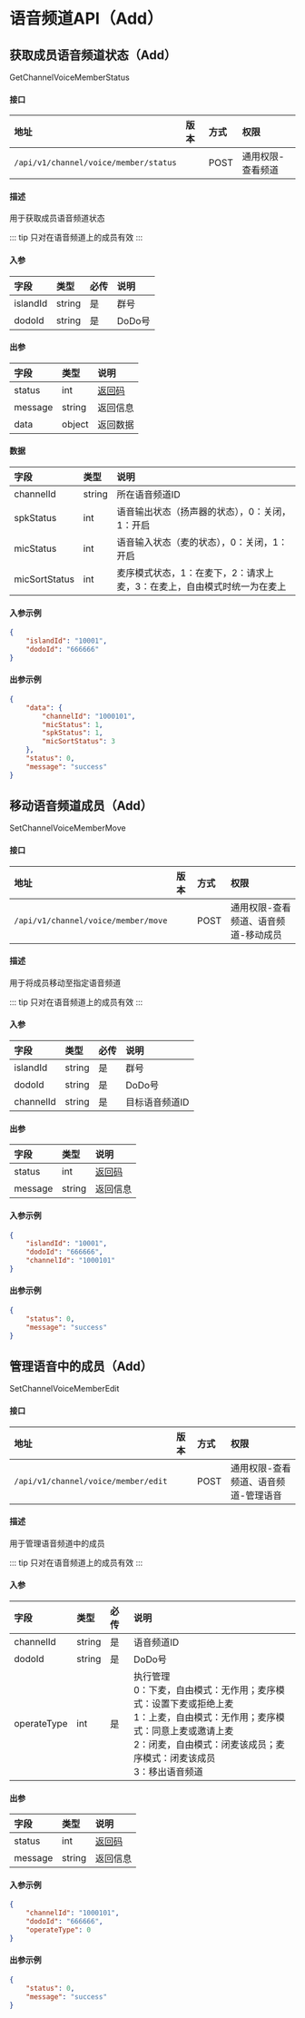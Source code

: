 # 语音频道API（Add）

## 获取成员语音频道状态（Add）

GetChannelVoiceMemberStatus

#### 接口

|地址|版本|方式|权限|
|:-----|:---------------|:-----|:---------------|
|`/api/v1/channel/voice/member/status`|<Badge type="warning" text="v1" vertical="middle" />|POST|通用权限-查看频道|

#### 描述

用于获取成员语音频道状态

::: tip
只对在语音频道上的成员有效
:::

#### 入参

|字段|类型|必传|说明|
|:---------------|:-----|:-----|:---------------|
|islandId|string|是|群号|
|dodoId|string|是|DoDo号|

#### 出参

|字段|类型|说明|
|:---------------|:-----|:---------------|
|status|int|[返回码](../start/status.md)|
|message|string|返回信息|
|data|object|返回数据|

#### 数据

|字段|类型|说明|
|:---------------|:-----|:---------------|
|channelId|string|所在语音频道ID|
|spkStatus|int|语音输出状态（扬声器的状态），0：关闭，1：开启|
|micStatus|int|语音输入状态（麦的状态），0：关闭，1：开启|
|micSortStatus|int|麦序模式状态，1：在麦下，2：请求上麦，3：在麦上，自由模式时统一为在麦上|

#### 入参示例

```json
{
    "islandId": "10001",
    "dodoId": "666666"
}
```

#### 出参示例

```json
{
    "data": {
        "channelId": "1000101",
        "micStatus": 1,
        "spkStatus": 1,
        "micSortStatus": 3
    },
    "status": 0,
    "message": "success"
}
```


## 移动语音频道成员（Add）

SetChannelVoiceMemberMove

#### 接口

|地址|版本|方式|权限|
|:-----|:---------------|:-----|:---------------|
|`/api/v1/channel/voice/member/move`|<Badge type="warning" text="v1" vertical="middle" />|POST|通用权限-查看频道、语音频道-移动成员|

#### 描述

用于将成员移动至指定语音频道

::: tip
只对在语音频道上的成员有效
:::

#### 入参

|字段|类型|必传|说明|
|:---------------|:-----|:-----|:---------------|
|islandId|string|是|群号|
|dodoId|string|是|DoDo号|
|channelId|string|是|目标语音频道ID|

#### 出参

|字段|类型|说明|
|:---------------|:-----|:---------------|
|status|int|[返回码](../start/status.md)|
|message|string|返回信息|

#### 入参示例

```json
{
    "islandId": "10001",
    "dodoId": "666666",
    "channelId": "1000101"
}
```

#### 出参示例

```json
{
    "status": 0,
    "message": "success"
}
```


## 管理语音中的成员（Add）

SetChannelVoiceMemberEdit

#### 接口

|地址|版本|方式|权限|
|:-----|:---------------|:-----|:---------------|
|`/api/v1/channel/voice/member/edit`|<Badge type="warning" text="v1" vertical="middle" />|POST|通用权限-查看频道、语音频道-管理语音|

#### 描述

用于管理语音频道中的成员

::: tip
只对在语音频道上的成员有效
:::

#### 入参

|字段|类型|必传|说明|
|:---------------|:-----|:-----|:---------------|
|channelId|string|是|语音频道ID|
|dodoId|string|是|DoDo号|
|operateType|int|是|执行管理<br/>0：下麦，自由模式：无作用；麦序模式：设置下麦或拒绝上麦<br/>1：上麦，自由模式：无作用；麦序模式：同意上麦或邀请上麦<br/>2：闭麦，自由模式：闭麦该成员；麦序模式：闭麦该成员<br/>3：移出语音频道|

#### 出参

|字段|类型|说明|
|:---------------|:-----|:---------------|
|status|int|[返回码](../start/status.md)|
|message|string|返回信息|

#### 入参示例

```json
{
    "channelId": "1000101",
    "dodoId": "666666",
    "operateType": 0
}
```

#### 出参示例

```json
{
    "status": 0,
    "message": "success"
}
```